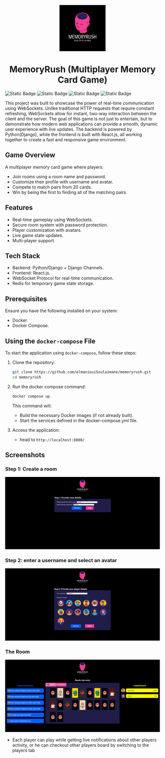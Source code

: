 <div style="text-align:center;">
  <img src="./web/src/media/images/logo.png" alt="Logo" style="width:150px; height:auto;"><br>
  <h1>MemoryRush (Multiplayer Memory Card Game)</h1>
</div>


![Static Badge](https://img.shields.io/badge/react.js-17.0.2-blue)
![Static Badge](https://img.shields.io/badge/python-3.10-yellow)
![Static Badge](https://img.shields.io/badge/django-5.0.3-darkgreen)
![Static Badge](https://img.shields.io/badge/redis-7.0.0-crimson)

This project was built to showcase the power of real-time communication using WebSockets. Unlike traditional HTTP requests that require constant refreshing, WebSockets allow for instant, two-way interaction between the client and the server. The goal of this game is not just to entertain, but to demonstrate how modern web applications can provide a smooth, dynamic user experience with live updates. The backend is powered by Python(Django), while the frontend is built with React.js, all working together to create a fast and responsive game environment.

## Game Overview
A multiplayer memory card game where players:
- Join rooms using a room name and password.
- Customize their profile with username and avatar.
- Compete to match pairs from 20 cards.
- Win by being the first to finding all of the matching pairs.

## Features
- Real-time gameplay using WebSockets.
- Secure room system with password protection.
- Player customization with avatars.
- Live game state updates.
- Multi-player support.

## Tech Stack
- Backend: Python/Django + Django Channels.
- Frontend: React.js.
- WebSocket Protocol for real-time communication.
- Redis for temporary game state storage.


## Prerequisites
Ensure you have the following installed on your system:
- Docker.
- Docker Compose.

## Using the `docker-compose` File
To start the application using `docker-compose`, follow these steps:
1. Clone the repository:
    ```bash
    git clone https://github.com/elmaniouiSoulaimane/memoryrush.git
    cd memoryrush
    ```

2. Run the docker compose command:
    ```bash
    docker compose up
    ```
    This command will:
    - Build the necessary Docker images (if not already built).
    - Start the services defined in the docker-compose.yml file.

3. Access the application:
    - head to `http://localhost:8080/`



## Screenshots
### Step 1: Create a room
![Create a room](./resources/screenshot_create_a_room.png)

### Step 2: enter a username and select an avatar
![enter a username and select an avatar](./resources/screenshot_user_details.png)

### The Room
![The Room](./resources/screenchot_the_room.png)
- Each player can play while getting live notifications about other players activity, or he can checkout other players board by switching to the players tab
